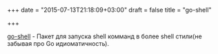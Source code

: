 +++
date = "2015-07-13T21:18:09+03:00"
draft = false
title = "go-shell"

+++

<p><a href="https://github.com/progrium/go-shell">go-shell</a>&nbsp;- Пакет для запуска shell комманд в более shell стили(не забывая про Go идиоматичность).</p>

